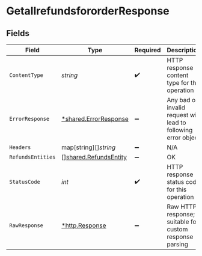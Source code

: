 # GetallrefundsfororderResponse


## Fields

| Field                                                          | Type                                                           | Required                                                       | Description                                                    |
| -------------------------------------------------------------- | -------------------------------------------------------------- | -------------------------------------------------------------- | -------------------------------------------------------------- |
| `ContentType`                                                  | *string*                                                       | :heavy_check_mark:                                             | HTTP response content type for this operation                  |
| `ErrorResponse`                                                | [*shared.ErrorResponse](../../models/shared/errorresponse.md)  | :heavy_minus_sign:                                             | Any bad or invalid request will lead to following error object |
| `Headers`                                                      | map[string][]*string*                                          | :heavy_minus_sign:                                             | N/A                                                            |
| `RefundsEntities`                                              | [][shared.RefundsEntity](../../models/shared/refundsentity.md) | :heavy_minus_sign:                                             | OK                                                             |
| `StatusCode`                                                   | *int*                                                          | :heavy_check_mark:                                             | HTTP response status code for this operation                   |
| `RawResponse`                                                  | [*http.Response](https://pkg.go.dev/net/http#Response)         | :heavy_minus_sign:                                             | Raw HTTP response; suitable for custom response parsing        |